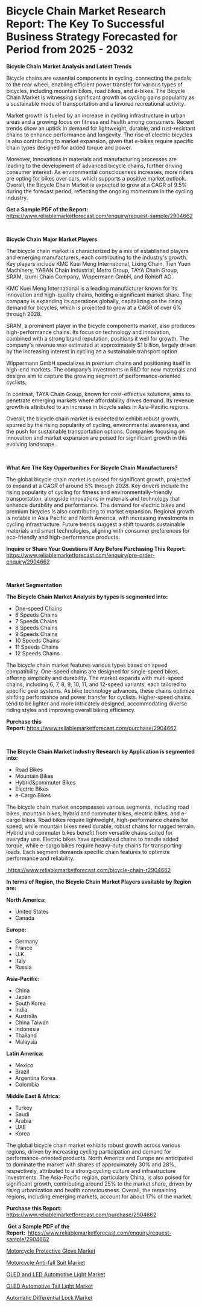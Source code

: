 <p><h1>Bicycle Chain Market Research Report: The Key To Successful Business Strategy Forecasted for Period from 2025 - 2032</h1></p><p><strong>Bicycle Chain Market Analysis and Latest Trends</strong></p>
<p><p>Bicycle chains are essential components in cycling, connecting the pedals to the rear wheel, enabling efficient power transfer for various types of bicycles, including mountain bikes, road bikes, and e-bikes. The Bicycle Chain Market is witnessing significant growth as cycling gains popularity as a sustainable mode of transportation and a favored recreational activity.</p><p>Market growth is fueled by an increase in cycling infrastructure in urban areas and a growing focus on fitness and health among consumers. Recent trends show an uptick in demand for lightweight, durable, and rust-resistant chains to enhance performance and longevity. The rise of electric bicycles is also contributing to market expansion, given that e-bikes require specific chain types designed for added torque and power.</p><p>Moreover, innovations in materials and manufacturing processes are leading to the development of advanced bicycle chains, further driving consumer interest. As environmental consciousness increases, more riders are opting for bikes over cars, which supports a positive market outlook. Overall, the Bicycle Chain Market is expected to grow at a CAGR of 9.5% during the forecast period, reflecting the ongoing momentum in the cycling industry.</p></p>
<p><strong>Get a Sample PDF of the Report:&nbsp;</strong> <a href="https://www.reliablemarketforecast.com/enquiry/request-sample/2904662?utm_campaign=1169&utm_medium=2&utm_source=Github&utm_content=ia&utm_term=12032025&utm_id=bicycle-chain">https://www.reliablemarketforecast.com/enquiry/request-sample/2904662</a></p>
<p>&nbsp;</p>
<p><strong>Bicycle Chain Major Market Players</strong></p>
<p><p>The bicycle chain market is characterized by a mix of established players and emerging manufacturers, each contributing to the industry's growth. Key players include KMC Kuei Meng International, Lixing Chain, Tien Yuen Machinery, YABAN Chain Industrial, Metro Group, TAYA Chain Group, SRAM, Izumi Chain Company, Wippermann GmbH, and Rohloff AG.</p><p>KMC Kuei Meng International is a leading manufacturer known for its innovation and high-quality chains, holding a significant market share. The company is expanding its operations globally, capitalizing on the rising demand for bicycles, which is projected to grow at a CAGR of over 6% through 2028. </p><p>SRAM, a prominent player in the bicycle components market, also produces high-performance chains. Its focus on technology and innovation, combined with a strong brand reputation, positions it well for growth. The company's revenue was estimated at approximately $1 billion, largely driven by the increasing interest in cycling as a sustainable transport option.</p><p>Wippermann GmbH specializes in premium chains and positioning itself in high-end markets. The company’s investments in R&D for new materials and designs aim to capture the growing segment of performance-oriented cyclists. </p><p>In contrast, TAYA Chain Group, known for cost-effective solutions, aims to penetrate emerging markets where affordability drives demand. Its revenue growth is attributed to an increase in bicycle sales in Asia-Pacific regions.</p><p>Overall, the bicycle chain market is expected to exhibit robust growth, spurred by the rising popularity of cycling, environmental awareness, and the push for sustainable transportation options. Companies focusing on innovation and market expansion are poised for significant growth in this evolving landscape.</p></p>
<p>&nbsp;</p>
<p><strong>What Are The Key Opportunities For Bicycle Chain Manufacturers?</strong></p>
<p><p>The global bicycle chain market is poised for significant growth, projected to expand at a CAGR of around 5% through 2028. Key drivers include the rising popularity of cycling for fitness and environmentally-friendly transportation, alongside innovations in materials and technology that enhance durability and performance. The demand for electric bikes and premium bicycles is also contributing to market expansion. Regional growth is notable in Asia Pacific and North America, with increasing investments in cycling infrastructure. Future trends suggest a shift towards sustainable materials and smart technologies, aligning with consumer preferences for eco-friendly and high-performance products.</p></p>
<p><strong>Inquire or Share Your Questions If Any Before Purchasing This Report:</strong> <a href="https://www.reliablemarketforecast.com/enquiry/pre-order-enquiry/2904662?utm_campaign=1169&utm_medium=2&utm_source=Github&utm_content=ia&utm_term=12032025&utm_id=bicycle-chain">https://www.reliablemarketforecast.com/enquiry/pre-order-enquiry/2904662</a></p>
<p>&nbsp;</p>
<p><strong>Market Segmentation</strong></p>
<p><strong>The Bicycle Chain Market Analysis by types is segmented into:</strong></p>
<p><ul><li>One-speed Chains</li><li>6 Speeds Chains</li><li>7 Speeds Chains</li><li>8 Speeds Chains</li><li>9 Speeds Chains</li><li>10 Speeds Chains</li><li>11 Speeds Chains</li><li>12 Speeds Chains</li></ul></p>
<p><p>The bicycle chain market features various types based on speed compatibility. One-speed chains are designed for single-speed bikes, offering simplicity and durability. The market expands with multi-speed chains, including 6, 7, 8, 9, 10, 11, and 12-speed variants, each tailored to specific gear systems. As bike technology advances, these chains optimize shifting performance and power transfer for cyclists. Higher-speed chains tend to be lighter and more intricately designed, accommodating diverse riding styles and improving overall biking efficiency.</p></p>
<p><strong>Purchase this Report:&nbsp;</strong><a href="https://www.reliablemarketforecast.com/purchase/2904662?utm_campaign=1169&utm_medium=2&utm_source=Github&utm_content=ia&utm_term=12032025&utm_id=bicycle-chain">https://www.reliablemarketforecast.com/purchase/2904662</a></p>
<p>&nbsp;</p>
<p><strong>The Bicycle Chain Market Industry Research by Application is segmented into:</strong></p>
<p><ul><li>Road Bikes</li><li>Mountain Bikes</li><li>Hybrid&commuter Bikes</li><li>Electric Bikes</li><li>e-Cargo Bikes</li></ul></p>
<p><p>The bicycle chain market encompasses various segments, including road bikes, mountain bikes, hybrid and commuter bikes, electric bikes, and e-cargo bikes. Road bikes require lightweight, high-performance chains for speed, while mountain bikes need durable, robust chains for rugged terrain. Hybrid and commuter bikes benefit from versatile chains suited for everyday use. Electric bikes have specialized chains to handle added torque, while e-cargo bikes require heavy-duty chains for transporting loads. Each segment demands specific chain features to optimize performance and reliability.</p></p>
<p><a href="https://www.reliablemarketforecast.com/bicycle-chain-r2904662?utm_campaign=1169&utm_medium=2&utm_source=Github&utm_content=ia&utm_term=12032025&utm_id=bicycle-chain">&nbsp;https://www.reliablemarketforecast.com/bicycle-chain-r2904662</a></p>
<p><strong>In terms of Region, the Bicycle Chain Market Players available by Region are:</strong></p>
<p>
    <p> <strong> North America: </strong>
        <ul>
            <li>United States</li>
            <li>Canada</li>
        </ul>
        </p> 
    <p> <strong> Europe: </strong>
        <ul>
            <li>Germany</li>
            <li>France</li>
            <li>U.K.</li>
            <li>Italy</li>
            <li>Russia</li>
        </ul>
        </p> 
    <p> <strong> Asia-Pacific: </strong>
        <ul>
            <li>China</li>
            <li>Japan</li>
            <li>South Korea</li>
            <li>India</li>
            <li>Australia</li>
            <li>China Taiwan</li>
            <li>Indonesia</li>
            <li>Thailand</li>
            <li>Malaysia</li>
        </ul>
        </p> 
    <p> <strong> Latin America: </strong>
        <ul>
            <li>Mexico</li>
            <li>Brazil</li>
            <li>Argentina Korea</li>
            <li>Colombia</li>
        </ul>
        </p> 
    <p> <strong> Middle East & Africa: </strong>
        <ul>
            <li>Turkey</li>
            <li>Saudi</li>
            <li>Arabia</li>
            <li>UAE</li>
            <li>Korea</li>
        </ul>
    </p>
    </p>
<p><p>The global bicycle chain market exhibits robust growth across various regions, driven by increasing cycling participation and demand for performance-oriented products. North America and Europe are anticipated to dominate the market with shares of approximately 30% and 28%, respectively, attributed to a strong cycling culture and infrastructure investments. The Asia-Pacific region, particularly China, is also poised for significant growth, contributing around 25% to the market share, driven by rising urbanization and health consciousness. Overall, the remaining regions, including emerging markets, account for about 17% of the market.</p></p>
<p><strong>Purchase this Report: </strong><a href="https://www.reliablemarketforecast.com/purchase/2904662?utm_campaign=1169&utm_medium=2&utm_source=Github&utm_content=ia&utm_term=12032025&utm_id=bicycle-chain">https://www.reliablemarketforecast.com/purchase/2904662</a></p>
<p>&nbsp;<strong>Get a Sample PDF of the Report:&nbsp;&nbsp;</strong><a href="https://www.reliablemarketforecast.com/enquiry/request-sample/2904662?utm_campaign=1169&utm_medium=2&utm_source=Github&utm_content=ia&utm_term=12032025&utm_id=bicycle-chain">https://www.reliablemarketforecast.com/enquiry/request-sample/2904662</a></p>
<p><strong></strong></p>
<p><p><a href="https://github.com/kovasovitzzg/Market-Research-Report-List-1/blob/main/motorcycle-protective-glove-market.md?utm_campaign=1169&utm_medium=2&utm_source=Github&utm_content=ia&utm_term=12032025&utm_id=bicycle-chain">Motorcycle Protective Glove Market</a></p><p><a href="https://github.com/palenjeppecd/Market-Research-Report-List-1/blob/main/motorcycle-anti-fall-suit-market.md?utm_campaign=1169&utm_medium=2&utm_source=Github&utm_content=ia&utm_term=12032025&utm_id=bicycle-chain">Motorcycle Anti-fall Suit Market</a></p><p><a href="https://github.com/danzopachllq/Market-Research-Report-List-1/blob/main/oled-and-led-automotive-light-market.md?utm_campaign=1169&utm_medium=2&utm_source=Github&utm_content=ia&utm_term=12032025&utm_id=bicycle-chain">OLED and LED Automotive Light Market</a></p><p><a href="https://github.com/fendtdjunawo/Market-Research-Report-List-1/blob/main/oled-automotive-tail-light-market.md?utm_campaign=1169&utm_medium=2&utm_source=Github&utm_content=ia&utm_term=12032025&utm_id=bicycle-chain">OLED Automotive Tail Light Market</a></p><p><a href="https://github.com/raaschadonle/Market-Research-Report-List-1/blob/main/automatic-differential-lock-market.md?utm_campaign=1169&utm_medium=2&utm_source=Github&utm_content=ia&utm_term=12032025&utm_id=bicycle-chain">Automatic Differential Lock Market</a></p></p>